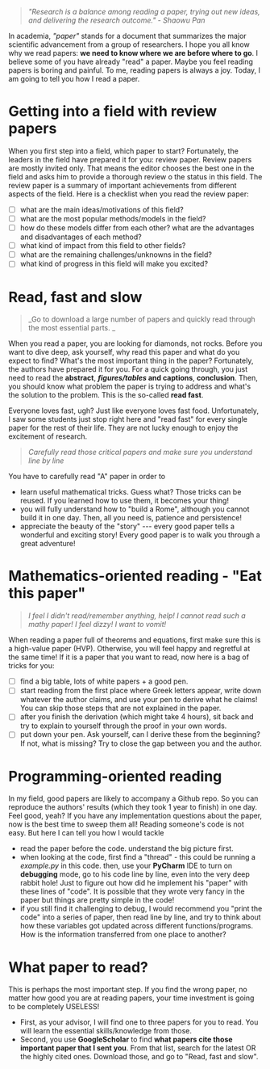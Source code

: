 > _"Research is a balance among reading a paper, trying out new ideas, and delivering the research outcome." - Shaowu Pan_

In academia, _"paper"_ stands for a document that summarizes the major scientific advancement from a group of researchers. I hope you all know why we read papers: **we need to know where we are before where to go**. I believe some of you have already "read" a paper. Maybe you feel reading papers is boring and painful. To me, reading papers is always a joy. Today, I am going to tell you how I read a paper. 

# Getting into a field with review papers

When you first step into a field, which paper to start? Fortunately, the leaders in the field have prepared it for you: review paper. Review papers are mostly invited only. That means the editor chooses the best one in the field and asks him to provide a thorough review o the status in this field. The review paper is a summary of important achievements from different aspects of the field. Here is a checklist when you read the review paper:
- [ ] what are the main ideas/motivations of this field?
- [ ] what are the most popular methods/models in the field?
- [ ] how do these models differ from each other? what are the advantages and disadvantages of each method?
- [ ] what kind of impact from this field to other fields? 
- [ ] what are the remaining challenges/unknowns in the field?
- [ ] what kind of progress in this field will make you excited?

# Read, fast and slow

> _Go to download a large number of papers and quickly read through the most essential parts. _

When you read a paper, you are looking for diamonds, not rocks. Before you want to dive deep, ask yourself, why read this paper and what do you expect to find? What's the most important thing in the paper? Fortunately, the authors have prepared it for you. For a quick going through, you just need to read the **abstract**, **_figures/tables_ and captions**,  **conclusion**. Then, you should know what problem the paper is trying to address and what's the solution to the problem. This is the so-called **read fast**. 

Everyone loves fast, ugh? Just like everyone loves fast food. Unfortunately, I saw some students just stop right here and "read fast" for every single paper for the rest of their life. They are not lucky enough to enjoy the excitement of research. 

> _Carefully read those critical papers and make sure you understand line by line_

You have to carefully read "A" paper in order to 
- learn useful mathematical tricks. Guess what? Those tricks can be reused. If you learned how to use them, it becomes your thing! 
- you will fully understand how to "build a Rome", although you cannot build it in one day. Then, all you need is, patience and persistence!
- appreciate the beauty of the "story" --- every good paper tells a wonderful and exciting story! Every good paper is to walk you through a great adventure! 

# Mathematics-oriented reading - "Eat this paper"

> _I feel I didn't read/remember anything, help!_
> _I cannot read such a mathy paper! I feel dizzy! I want to vomit!_ 

When reading a paper full of theorems and equations, first make sure this is a high-value paper (HVP). Otherwise, you will feel happy and regretful at the same time! If it is a paper that you want to read, now here is a bag of tricks for you:

- [ ] find a big table, lots of white papers + a good pen.
- [ ] start reading from the first place where Greek letters appear, write down whatever the author claims, and use your pen to derive what he claims! You can skip those steps that are not explained in the paper. 
- [ ] after you finish the derivation (which might take 4 hours), sit back and try to explain to yourself through the proof in your own words.  
- [ ] put down your pen. Ask yourself, can I derive these from the beginning? If not, what is missing? Try to close the gap between you and the author. 

# Programming-oriented reading

In my field, good papers are likely to accompany a Github repo. So you can reproduce the authors' results (which they took 1 year to finish) in one day. Feel good, yeah? If you have any implementation questions about the paper, now is the best time to sweep them all! Reading someone's code is not easy. But here I can tell you how I would tackle
- read the paper before the code. understand the big picture first.
- when looking at the code, first find a "thread" - this could be running a _example.py_ in this code. then, use your **PyCharm** IDE to turn on **debugging** mode, go to his code line by line, even into the very deep rabbit hole! Just to figure out how did he implement his "paper" with these lines of "code". It is possible that they wrote very fancy in the paper but things are pretty simple in the code! 
- if you still find it challenging to debug, I would recommend you "print the code" into a series of paper, then read line by line, and try to think about how these variables got updated across different functions/programs. How is the information transferred from one place to another? 

# What paper to read?
This is perhaps the most important step. If you find the wrong paper, no matter how good you are at reading papers, your time investment is going to be completely USELESS! 
- First, as your advisor, I will find one to three papers for you to read. You will learn the essential skills/knowledge from those. 
- Second, you use **GoogleScholar** to find **what papers cite those important paper that I sent you**. From that list, search for the latest OR the highly cited ones. Download those, and go to "Read, fast and slow". 
